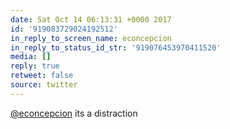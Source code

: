 ```yaml
---
date: Sat Oct 14 06:13:31 +0000 2017
id: '919083729024192512'
in_reply_to_screen_name: econcepcion
in_reply_to_status_id_str: '919076453970411520'
media: []
reply: true
retweet: false
source: twitter
---
```


[@econcepcion](https://twitter.com/econcepcion/) its a distraction
